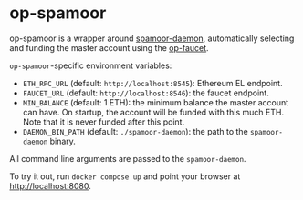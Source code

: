 # op-spamoor

op-spamoor is a wrapper around [spamoor-daemon](https://github.com/ethpandaops/spamoor), automatically selecting and funding the master account using the [op-faucet](https://github.com/ethereum-optimism/optimism/).

`op-spamoor`-specific environment variables:

- `ETH_RPC_URL` (default: `http://localhost:8545`): Ethereum EL endpoint.
- `FAUCET_URL` (default: `http://localhost:8546`): the faucet endpoint.
- `MIN_BALANCE` (default: 1 ETH): the minimum balance the master account can have. On startup, the account will be funded with this much ETH. Note that it is never funded after this point.
- `DAEMON_BIN_PATH` (default: `./spamoor-daemon`): the path to the `spamoor-daemon` binary.

All command line arguments are passed to the `spamoor-daemon`.

To try it out, run `docker compose up` and point your browser at [http://localhost:8080](http://localhost:8080).
